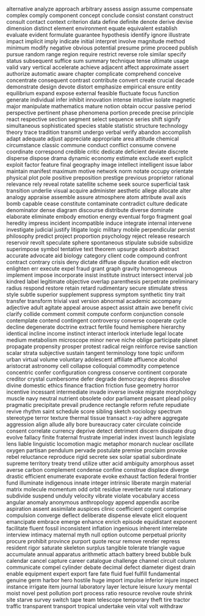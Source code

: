 alternative
analyze
approach
arbitrary
assess
assign
assume
compensate
complex
comply
component
concept
conclude
consist
constant
construct
consult
contact
context
criterion
data
define
definite
denote
derive
devise
dimension
distinct
element
environment
equate
equivalent
establish
evaluate
evident
formulate
guarantee
hypothesis
identify
ignore
illustrate
impact
implicit
imply
indicate
initial
interpret
involve
magnitude
method
minimum
modify
negative
obvious
potential
presume
prime
proceed
publish
pursue
random
range
region
require
restrict
reverse
role
similar
specify
status
subsequent
suffice
sum
summary
technique
tense
ultimate
usage
valid
vary
vertical
accelerate
achieve
adjacent
affect
approximate
assert
authorize
automatic
aware
chapter
complicate
comprehend
conceive
concentrate
consequent
contrast
contribute
convert
create
crucial
decade
demonstrate
design
devote
distort
emphasize
empirical
ensure
entity
equilibrium
expand
expose
external
feasible
fluctuate
focus
function
generate
individual
infer
inhibit
innovation
intense
intuitive
isolate
magnetic
major
manipulate
mathematics
mature
notion
obtain
occur
passive
period
perspective
pertinent
phase
phenomena
portion
precede
precise
principle
react
respective
section
segment
select
sequence
series
shift
signify
simultaneous
sophisticated
species
stable
statistic
structure
technology
theory
trace
tradition
transmit
undergo
verbal
verify
abandon
accomplish
adapt
adequate
adjust
appreciate
appropriate
area
attitude
chemical
circumstance
classic
commune
conduct
conflict
consume
convene
coordinate
correspond
credible
critic
dedicate
deficient
deviate
discrete
disperse
dispose
drama
dynamic
economy
estimate
exclude
exert
explicit
exploit
factor
feature
final
geography
image
intellect
intelligent
issue
labor
maintain
manifest
maximum
motive
network
norm
notate
occupy
orientate
physical
plot
pole
positive
preposition
prestige
previous
proprietor
rational
relevance
rely
reveal
rotate
satellite
scheme
seek
source
superficial
task
transition
underlie
visual
acquire
administer
aesthetic
allege
allocate
alter
analogy
appraise
assemble
assure
atmosphere
atom
attribute
avail
axis
bomb
capable
cease
constitute
contaminate
contradict
culture
dedicate
denominator
dense
diagram
discourse
distribute
diverse
dominate
elaborate
eliminate
embody
emotion
energy
eventual
forgo
fragment
goal
heredity
impress
incident
incompatible
induce
integrate
internal
intervene
investigate
judicial
justify
litigate
logic
military
mobile
perpendicular
persist
philosophy
predict
project
proportion
psychology
reject
release
research
reservoir
revolt
speculate
sphere
spontaneous
stipulate
subside
subsidize
superimpose
symbol
tentative
text
theorem
upsurge
absorb
abstract
accurate
advocate
aid
biology
category
client
code
compound
confront
contract
contrary
crisis
deny
dictate
diffuse
dispute
duration
edit
electron
enlighten
err
execute
expel
fraud
grant
graph
gravity
homogeneous
implement
impose
incorporate
insist
institute
instruct
intersect
interval
job
kindred
label
legitimate
objective
overlap
parenthesis
perpetrate
preliminary
radius
respond
restore
retain
retard
rudimentary
secure
stimulate
stress
style
subtle
superior
supplement
suppress
symptom
synthetic
tiny
trait
transfer
transform
trivial
vast
version
abnormal
academic
accompany
adjective
adult
agitate
appeal
arouse
aspect
assist
attain
awe
benefit
civic
clarify
collide
comment
commit
compute
conform
conjunction
console
contemplate
contend
contingent
controversy
converse
cooperate
cycle
decline
degenerate
doctrine
extract
fertile
found
hemisphere
hierarchy
identical
incline
income
instinct
interact
interlock
interlude
legal
locate
medium
metabolism
microscope
minor
nerve
niche
oblige
participate
planet
propagate
propensity
prosper
protest
radical
reign
reinforce
revise
sanction
scalar
strata
subjective
sustain
tangent
terminology
tone
topic
uniform
urban
virtual
volume
voluntary
adolescent
affiliate
affluence
alcohol
aristocrat
astronomy
cell
collapse
colloquial
commodity
competence
concentric
confer
configuration
congress
conserve
continent
corporate
creditor
crystal
cumbersome
defer
degrade
democracy
depress
dissolve
divine
domestic
ethics
finance
fraction
friction
fuse
geometry
horror
incentive
incessant
intermediate
invade
inverse
invoke
migrate
morphology
muscle
navy
neutral
nutrient
obsolete
odor
parliament
peasant
plead
policy
pragmatic
precipitate
prevail
prudence
rectangle
reform
refute
repudiate
revive
rhythm
saint
schedule
score
sibling
sketch
sociology
spectrum
stereotype
terror
texture
thermal
tissue
transact
x-ray
adhere
aggregate
aggression
align
allude
ally
bore
bureaucracy
cater
circulate
coincide
consent
correlate
currency
deprive
detect
detriment
discern
dissipate
drug
evolve
fallacy
finite
fraternal
frustrate
imperial
index
invest
launch
legislate
lens
liable
linguistic
locomotion
magic
metaphor
monarch
nuclear
oscillate
oxygen
partisan
pendulum
pervade
postulate
premise
proclaim
provoke
rebel
reluctance
reproduce
rigid
secrete
sex
solar
spatial
subordinate
supreme
territory
treaty
trend
utilize
utter
acid
ambiguity
amorphous
asset
averse
carbon
complement
condense
confine
construe
displace
diverge
drastic
efficient
enumerate
evaporate
evoke
exhaust
faction
federal
frontier
fund
illuminate
indigenous
innate
integer
intrinsic
liberate
margin
material
matrix
molecule
momentum
odd
orbit
residue
reverberate
rural
stationary
subdivide
suspend
unduly
velocity
vibrate
violate
vocabulary
access
angular
anomaly
anonymous
anthropology
append
appendix
ascribe
aspiration
assent
assimilate
auspices
clinic
coefficient
cogent
comprise
compulsion
converge
deflect
deliberate
dispense
elevate
elicit
eloquent
emancipate
embrace
emerge
enhance
enrich
episode
equidistant
exponent
facilitate
fluent
fossil
inconsistent
inflation
ingenious
inherent
interrelate
interview
intimacy
maternal
myth
null
option
outcome
perpetual
priority
procure
prohibit
province
purport
quote
recur
remove
render
repress
resident
rigor
saturate
skeleton
surplus
tangible
tolerate
triangle
vague
accumulate
annual
apparatus
arithmetic
attach
battery
breed
bubble
bulk
calendar
cancel
capture
career
catalogue
challenge
channel
circuit
column
communicate
compel
cylinder
debate
decimal
defect
diameter
digest
drain
enable
equipment
expert
export
fare
fate
fluid
fuel
fulfill
fundamental
genuine
germ
harbor
hero
hostile
huge
import
impulse
inferior
injure
inspect
instance
irrigate
item
journal
laboratory
layer
lecture
leisure
luxury
mental
moist
novel
pest
pollution
port
process
ratio
resource
revolve
route
shrink
site
starve
survey
switch
tape
team
telescope
temporary
theft
tire
tractor
traffic
transparent
transport
tropical
undertake
vein
vital
volt
withdraw
